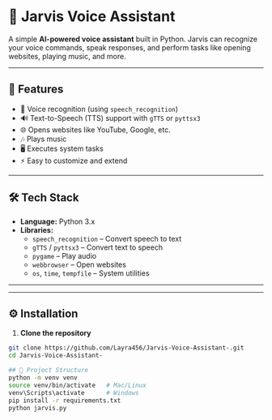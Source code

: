 # 🤖 Jarvis Voice Assistant  

A simple **AI-powered voice assistant** built in Python. Jarvis can recognize your voice commands, speak responses, and perform tasks like opening websites, playing music, and more.  

---

## 📌 Features  
- 🎤 Voice recognition (using `speech_recognition`)  
- 🔊 Text-to-Speech (TTS) support with `gTTS` or `pyttsx3`  
- 🌐 Opens websites like YouTube, Google, etc.  
- 🎶 Plays music  
- 🖥️ Executes system tasks  
- ⚡ Easy to customize and extend  

---

## 🛠️ Tech Stack  
- **Language:** Python 3.x  
- **Libraries:**  
  - `speech_recognition` – Convert speech to text  
  - `gTTS` / `pyttsx3` – Convert text to speech  
  - `pygame` – Play audio  
  - `webbrowser` – Open websites  
  - `os`, `time`, `tempfile` – System utilities  

---

---

## ⚙️ Installation  

1. **Clone the repository**  
```bash
git clone https://github.com/Layra456/Jarvis-Voice-Assistant-.git
cd Jarvis-Voice-Assistant-

## 📂 Project Structure  
python -m venv venv
source venv/bin/activate   # Mac/Linux
venv\Scripts\activate      # Windows
pip install -r requirements.txt
python jarvis.py
